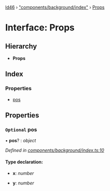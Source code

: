 [ld46](../README.md) › ["components/background/index"](../modules/_components_background_index_.md) › [Props](_components_background_index_.props.md)

# Interface: Props

## Hierarchy

* **Props**

## Index

### Properties

* [pos](_components_background_index_.props.md#optional-pos)

## Properties

### `Optional` pos

• **pos**? : *object*

*Defined in [components/background/index.ts:10](https://github.com/jrod-disco/ld46-keepalive/blob/2baec31/src/components/background/index.ts#L10)*

#### Type declaration:

* **x**: *number*

* **y**: *number*
